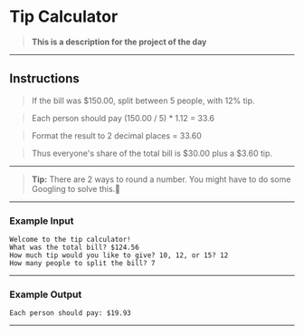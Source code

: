 
# Tip Calculator
> **This is a description for the project of the day**
---

## Instructions
> If the bill was $150.00, split between 5 people, with 12% tip.

> Each person should pay (150.00 / 5) * 1.12 = 33.6

> Format the result to 2 decimal places = 33.60

> Thus everyone's share of the total bill is $30.00 plus a $3.60 tip.
---
> **Tip:** There are 2 ways to round a number. You might have to do some Googling to solve this.💪
---
### Example Input
```
Welcome to the tip calculator!
What was the total bill? $124.56
How much tip would you like to give? 10, 12, or 15? 12
How many people to split the bill? 7
```
---
### Example Output
```
Each person should pay: $19.93
```
---
